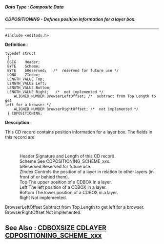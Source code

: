 ##### Data Type : Composite Data
##### CDPOSITIONING - Defines position information for a layer box. 
---
```
#include <editods.h>
```

**Definition :**
```
typedef struct
 {
 BSIG    Header;
 BYTE    Scheme;
 BYTE    bReserved;   /*  reserved for future use */
 LONG    ZIndex;
 LENGTH_VALUE Top;
 LENGTH_VALUE Left;
 LENGTH_VALUE Bottom;
 LENGTH_VALUE Right;   /*  not implemented */
	ALIGNED_NUMBER BrowserLeftOffset; /*  subtract from Top.Length to get 
left for a browser */
	ALIGNED_NUMBER BrowserRightOffset; /*  not implemented */
 } CDPOSITIONING;
```

**Description :**

This CD record contains position information for a layer box. The fields in this record are:
<ul><br>

<ul>Header			Signature and Length of this CD record.<br>
Scheme		See CDPOSITIONING_SCHEME_xxx. <b> </b><br>
bReserved		Reserved for future use.<br>
ZIndex			Controls the position of a layer in relation to other layers (in front of or behind them).<br>
Top			The upper position of a CDBOX in a layer.<br>
Left			The left position of a CDBOX in a layer.<br>
Bottom			The lower position of a CDBOX in a layer.<br>
Right			Not implemented.</ul>
</ul>
	BrowserLeftOffset  	Subtract from Top.Length to get left for a browser.<br>
	BrowserRightOffset	Not implemented.


**See Also :**
[CDBOXSIZE](/domino-c-api-docs/reference/Data/CDBOXSIZE)
[CDLAYER](/domino-c-api-docs/reference/Data/CDLAYER)
[CDPOSITIONING_SCHEME_xxx](/domino-c-api-docs/reference/Symb/CDPOSITIONING_SCHEME_xxx)
---
